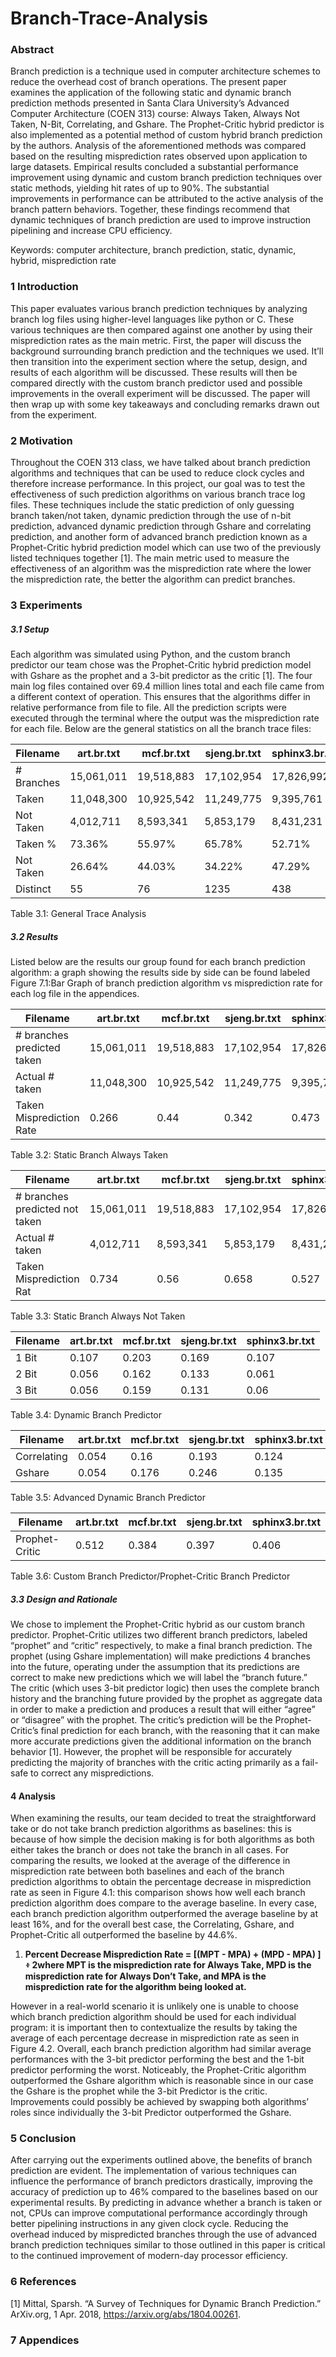 # Branch-Trace-Analysis

### Abstract

Branch prediction is a technique used in computer architecture schemes to reduce the overhead cost of branch operations. The present paper examines the application of the following static and dynamic branch prediction methods presented in Santa Clara University’s Advanced Computer Architecture (COEN 313) course: Always Taken, Always Not Taken, N-Bit, Correlating, and Gshare. The Prophet-Critic hybrid predictor is also implemented as a potential method of custom hybrid branch prediction by the authors. Analysis of the aforementioned methods was compared based on the resulting misprediction rates observed upon application to large datasets. Empirical results concluded a substantial performance improvement using dynamic and custom branch prediction techniques over static methods, yielding hit rates of up to 90%. The substantial improvements in performance can be attributed to the active analysis of the branch pattern behaviors. Together, these findings recommend that dynamic techniques of branch prediction are used to improve instruction pipelining and increase CPU efficiency.

Keywords: computer architecture, branch prediction, static, dynamic, hybrid, misprediction rate

### 1 Introduction

This paper evaluates various branch prediction techniques by analyzing branch log files using higher-level languages like python or C. These various techniques are then compared against one another by using their misprediction rates as the main metric. First, the paper will discuss the background surrounding branch prediction and the techniques we used. It’ll then transition into the experiment section where the setup, design, and results of each algorithm will be discussed. These results will then be compared directly with the custom branch predictor used and possible improvements in the overall experiment will be discussed. The paper will then wrap up with some key takeaways and concluding remarks drawn out from the experiment.

### 2 Motivation

Throughout the COEN 313 class, we have talked about branch prediction algorithms and techniques that can be used to reduce clock cycles and therefore increase performance. In this project, our goal was to test the effectiveness of such prediction algorithms on various branch trace log files. These techniques include the static prediction of only guessing branch taken/not taken, dynamic prediction through the use of n-bit prediction, advanced dynamic prediction through Gshare and correlating prediction, and another form of advanced branch prediction known as a Prophet-Critic hybrid prediction model which can use two of the previously listed techniques together [1]. The main metric used to measure the effectiveness of an algorithm was the misprediction rate where the lower the misprediction rate, the better the algorithm can predict branches.

### **3 Experiments**

##### 3.1 Setup

Each algorithm was simulated using Python, and the custom branch predictor our team chose was the Prophet-Critic hybrid prediction model with Gshare as the prophet and a 3-bit predictor as the critic [1]. The four main log files contained over 69.4 million lines total and each file came from a different context of operation. This ensures that the algorithms differ in relative performance from file to file. All the prediction scripts were executed through the terminal where the output was the misprediction rate for each file. Below are the general statistics on all the branch trace files:

| **Filename** | **art.br.txt** | **mcf.br.txt** | **sjeng.br.txt** | **sphinx3.br.txt** |
| ------------------ | -------------------- | -------------------- | ---------------------- | ------------------------ |
| # Branches         | 15,061,011           | 19,518,883           | 17,102,954             | 17,826,992               |
| Taken              | 11,048,300           | 10,925,542           | 11,249,775             | 9,395,761                |
| Not Taken          | 4,012,711            | 8,593,341            | 5,853,179              | 8,431,231                |
| Taken %            | 73.36%               | 55.97%               | 65.78%                 | 52.71%                   |
| Not Taken          | 26.64%               | 44.03%               | 34.22%                 | 47.29%                   |
| Distinct           | 55                   | 76                   | 1235                   | 438                      |

Table 3.1: General Trace Analysis

##### 3.2 Results

Listed below are the results our group found for each branch prediction algorithm: a graph showing the results side by side can be found labeled Figure 7.1:Bar Graph of branch prediction algorithm vs misprediction rate for each log file in the appendices.

| Filename                   | art.br.txt | mcf.br.txt | sjeng.br.txt | sphinx3.br.txt |
| -------------------------- | ---------- | ---------- | ------------ | -------------- |
| # branches predicted taken | 15,061,011 | 19,518,883 | 17,102,954   | 17,826,992     |
| Actual # taken             | 11,048,300 | 10,925,542 | 11,249,775   | 9,395,761      |
| Taken Misprediction Rate   | 0.266      | 0.44       | 0.342        | 0.473          |

Table 3.2: Static Branch Always Taken


| Filename                       | art.br.txt | mcf.br.txt | sjeng.br.txt | sphinx3.br.txt |
| ------------------------------ | ---------- | ---------- | ------------ | -------------- |
| # branches predicted not taken | 15,061,011 | 19,518,883 | 17,102,954   | 17,826,992     |
| Actual # taken                 | 4,012,711  | 8,593,341  | 5,853,179    | 8,431,231      |
| Taken Misprediction Rat        | 0.734      | 0.56       | 0.658        | 0.527          |

Table 3.3: Static Branch Always Not Taken


| Filename | art.br.txt | mcf.br.txt | sjeng.br.txt | sphinx3.br.txt |
| -------- | ---------- | ---------- | ------------ | -------------- |
| 1 Bit    | 0.107      | 0.203      | 0.169        | 0.107          |
| 2 Bit    | 0.056      | 0.162      | 0.133        | 0.061          |
| 3 Bit    | 0.056      | 0.159      | 0.131        | 0.06           |

Table 3.4: Dynamic Branch Predictor


| Filename    | art.br.txt | mcf.br.txt | sjeng.br.txt | sphinx3.br.txt |
| ----------- | ---------- | ---------- | ------------ | -------------- |
| Correlating | 0.054      | 0.16       | 0.193        | 0.124          |
| Gshare      | 0.054      | 0.176      | 0.246        | 0.135          |

Table 3.5: Advanced Dynamic Branch Predictor


| Filename       | art.br.txt | mcf.br.txt | sjeng.br.txt | sphinx3.br.txt |
| -------------- | ---------- | ---------- | ------------ | -------------- |
| Prophet-Critic | 0.512      | 0.384      | 0.397        | 0.406          |

Table 3.6: Custom Branch Predictor/Prophet-Critic Branch Predictor


##### 3.3 Design and Rationale

We chose to implement the Prophet-Critic hybrid as our custom branch predictor. Prophet-Critic utilizes two different branch predictors, labeled “prophet” and “critic” respectively, to make a final branch prediction. The prophet (using Gshare implementation) will make predictions 4 branches into the future, operating under the assumption that its predictions are correct to make new predictions which we will label the “branch future.” The critic (which uses 3-bit predictor logic) then uses the complete branch history and the branching future provided by the prophet as aggregate data in order to make a prediction and produces a result that will either “agree” or “disagree” with the prophet. The critic’s prediction will be the Prophet-Critic’s final prediction for each branch, with the reasoning that it can make more accurate predictions given the additional information on the branch behavior [1]. However, the prophet will be responsible for accurately predicting the majority of branches with the critic acting primarily as a fail-safe to correct any mispredictions.

#### 4 Analysis

When examining the results, our team decided to treat the straightforward take or do not take branch prediction algorithms as baselines: this is because of how simple the decision making is for both algorithms as both either takes the branch or does not take the branch in all cases. For comparing the results, we looked at the average of the difference in misprediction rate between both baselines and each of the branch prediction algorithms to obtain the percentage decrease in misprediction rate as seen in Figure 4.1: this comparison shows how well each branch prediction algorithm does compare to the average baseline.  In every case, each branch prediction algorithm outperformed the average baseline by at least 16%, and for the overall best case, the Correlating, Gshare, and Prophet-Critic all outperformed the baseline by 44.6%.

1. **Percent Decrease Misprediction Rate =  [(MPT - MPA) +  (MPD - MPA) ] ፥ 2where  MPT is the misprediction rate for Always Take, MPD is the misprediction rate for Always Don’t Take, and MPA is the misprediction rate for the algorithm being looked at.**

However in a real-world scenario it is unlikely one is unable to choose which branch prediction algorithm should be used for each individual program: it is important then to contextualize the results by taking the average of each percentage decrease in misprediction rate as seen in Figure 4.2. Overall, each branch prediction algorithm had similar average performances with the 3-bit predictor performing the best and the 1-bit predictor performing the worst. Noticeably, the Prophet-Critic algorithm outperformed the Gshare algorithm which is reasonable since in our case the Gshare is the prophet while the 3-bit Predictor is the critic. Improvements could possibly be achieved by swapping both algorithms’ roles since individually the 3-bit Predictor outperformed the Gshare.

### 5 Conclusion

After carrying out the experiments outlined above, the benefits of branch prediction are evident. The implementation of various techniques can influence the performance of branch predictors drastically, improving the accuracy of prediction up to 46% compared to the baselines based on our experimental results. By predicting in advance whether a branch is taken or not, CPUs can improve computational performance accordingly through better pipelining instructions in any given clock cycle. Reducing the overhead induced by mispredicted branches through the use of advanced branch prediction techniques similar to those outlined in this paper is critical to the continued improvement of modern-day processor efficiency.


### 6 References

[1] Mittal, Sparsh. “A Survey of Techniques for Dynamic Branch Prediction.” ArXiv.org, 1 Apr. 2018, https://arxiv.org/abs/1804.00261. 


### 7 Appendices
